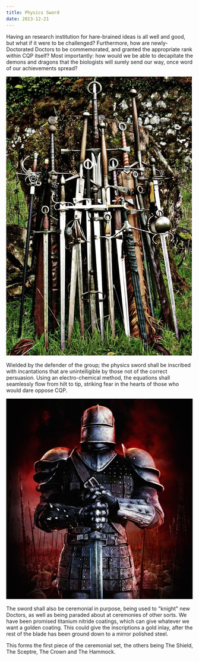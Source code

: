 ```yaml
---
title: Physics Sword 
date: 2013-12-21
---
```


Having an research institution for hare-brained ideas is all well and good, but what if it were to be challenged?  Furthermore, how are newly-Doctorated Doctors to be commemorated, and granted the appropriate rank within CQP itself?  Most importantly: how would we be able to decapitate the demons and dragons that the biologists will surely send our way, once word of our achievements spread?

![Swords!](/images/swords.png)

Wielded by the defender of the group; the physics sword shall be inscribed with incantations that are unintelligible by those not of the correct persuasion.  Using an electro-chemical method, the equations shall seamlessly flow from hilt to tip, striking fear in the hearts of those who would dare oppose CQP.

![Come at me, biologists.](/images/protector.png)

The sword shall also be ceremonial in purpose, being used to "knight" new Doctors, as well as being paraded about at ceremonies of other sorts.  We have been promised titanium nitride coatings, which can give whatever we want a golden coating.  This could give the inscriptions a gold inlay, after the rest of the blade has been ground down to a mirror polished steel.

This forms the first piece of the ceremonial set, the others being The Shield, The Sceptre, The Crown and The Hammock.
